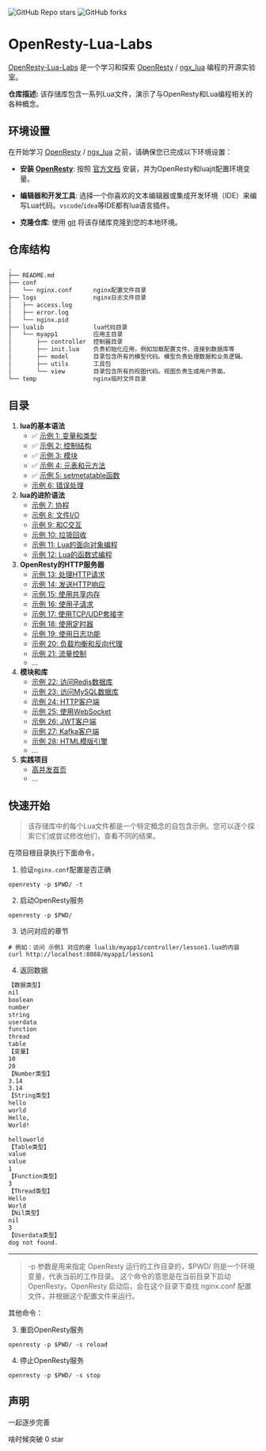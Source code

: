 ![GitHub Repo stars](https://img.shields.io/github/stars/kuweiguge/OpenResty-Lua-Labs)
![GitHub forks](https://img.shields.io/github/forks/kuweiguge/OpenResty-Lua-Labs)

# OpenResty-Lua-Labs

[OpenResty-Lua-Labs](https://github.com/kuweiguge/OpenResty-Lua-Labs) 是一个学习和探索 [OpenResty](https://openresty.org/en/) / [ngx_lua](https://github.com/openresty/lua-nginx-module) 编程的开源实验室。

**仓库描述:** 该存储库包含一系列Lua文件，演示了与OpenResty和Lua编程相关的各种概念。

## 环境设置

在开始学习 [OpenResty](https://openresty.org/en/) / [ngx_lua](https://github.com/openresty/lua-nginx-module) 之前，请确保您已完成以下环境设置：
- **安装 [OpenResty](https://openresty.org/en/)**: 按照 [官方文档](http://openresty.org/cn/installation.html) 安装，并为OpenResty和luajit配置环境变量。

- **编辑器和开发工具**: 选择一个你喜欢的文本编辑器或集成开发环境（IDE）来编写Lua代码。`vscode`/`idea`等IDE都有lua语言插件。

- **克隆仓库**: 使用 [git](https://git-scm.com/) 将该存储库克隆到您的本地环境。

## 仓库结构

```txt
.
├── README.md
├── conf
│   └── nginx.conf      nginx配置文件目录
├── logs                nginx日志文件目录
│   ├── access.log
│   ├── error.log
│   └── nginx.pid
├── lualib              lua代码目录
│   └── myapp1          应用主目录
│       ├── controller  控制器目录
│       ├── init.lua    负责初始化应用，例如加载配置文件、连接到数据库等
│       ├── model       目录包含所有的模型代码。模型负责处理数据和业务逻辑。
│       ├── utils       工具包
│       └── view        目录包含所有的视图代码。视图负责生成用户界面。
└── temp                nginx临时文件目录       
```

## 目录

1. **lua的基本语法**
    - ✅ [示例 1: 变量和类型](lualib/myapp1/controller/lesson1.lua)
    - ✅ [示例 2: 控制结构](lualib/myapp1/controller/lesson2.lua)
    - ✅ [示例 3: 模块](lualib/myapp1/controller/lesson3.lua)
    - ✅ [示例 4: 元表和元方法](lualib/myapp1/controller/lesson4.lua)
    - ✅ [示例 5: setmetatable函数](lualib/myapp1/controller/lesson5.lua)
    - [示例 6: 错误处理](lualib/myapp1/controller/lesson6.lua)
2. **lua的进阶语法**
    - [示例 7: 协程](lualib/myapp1/controller/lesson7.lua)
    - [示例 8: 文件I/O](lualib/myapp1/controller/lesson8.lua)
    - [示例 9: 和C交互](lualib/myapp1/controller/lesson9.lua)
    - [示例 10: 垃圾回收](lualib/myapp1/controller/lesson10.lua)
    - [示例 11: Lua的面向对象编程](lualib/myapp1/controller/lesson11.lua)
    - [示例 12: Lua的函数式编程](lualib/myapp1/controller/lesson12.lua)
3. **OpenResty的HTTP服务器**
    - [示例 13: 处理HTTP请求](lualib/myapp1/controller/lesson13.lua)
    - [示例 14: 发送HTTP响应](lualib/myapp1/controller/lesson14.lua)
    - [示例 15: 使用共享内存](lualib/myapp1/controller/lesson17.lua)
    - [示例 16: 使用子请求](lualib/myapp1/controller/lesson18.lua)
    - [示例 17: 使用TCP/UDP套接字](lualib/myapp1/controller/lesson19.lua)
    - [示例 18: 使用定时器](lualib/myapp1/controller/lesson20.lua)
    - [示例 19: 使用日志功能](lualib/myapp1/controller/lesson21.lua)
    - [示例 20: 负载均衡和反向代理](lualib/myapp1/controller/lesson22.lua)
    - [示例 21: 流量控制](lualib/myapp1/controller/lesson24.lua)
    - ...
4. **模块和库**
    - [示例 22: 访问Redis数据库](lualib/myapp1/controller/lesson16.lua)
    - [示例 23: 访问MySQL数据库](lualib/myapp1/controller/lesson15.lua)
    - [示例 24: HTTP客户端](lualib/myapp1/controller/lesson23.lua)
    - [示例 25: 使用WebSocket](lualib/myapp1/controller/lesson25.lua)
    - [示例 26: JWT客户端](lualib/myapp1/controller/lesson26.lua)
    - [示例 27: Kafka客户端](lualib/myapp1/controller/lesson27.lua)
    - [示例 28: HTML模版引擎](lualib/myapp1/controller/lesson28.lua)
    - ...
4. **实践项目**
    - [高并发首页]()
    - ...
## 快速开始

> 该存储库中的每个Lua文件都是一个特定概念的自包含示例。您可以逐个探索它们或尝试修改他们，查看不同的结果。

在项目根目录执行下面命令，

1. 验证`nginx.conf`配置是否正确
```shell
openresty -p $PWD/ -t
```
2. 启动OpenResty服务
```shell
openresty -p $PWD/
```
3. 访问对应的章节
```shell
# 例如：访问 示例1 对应的是 lualib/myapp1/controller/lesson1.lua的内容
curl http://localhost:8088/myapp1/lesson1
```
4. 返回数据
```txt
【数据类型】
nil
boolean
number
string
userdata
function
thread
table
【变量】
10
20
【Number类型】
3.14
3.14
【String类型】
hello
world
Hello,
World!

helloworld
【Table类型】
value
value
1
【Function类型】
3
【Thread类型】
Hello
World
【Nil类型】
nil
3
【Userdata类型】
dog not found.
```

---

> -p 参数是用来指定 OpenResty 运行的工作目录的，$PWD/ 则是一个环境变量，代表当前的工作目录。
这个命令的意思是在当前目录下启动 OpenResty。OpenResty 启动后，会在这个目录下查找 nginx.conf 配置文件，并根据这个配置文件来运行。

其他命令：

3. 重启OpenResty服务
```shell
openresty -p $PWD/ -s reload
```
4. 停止OpenResty服务
```shell
openresty -p $PWD/ -s stop
```
## 声明
一起逐步完善

啥时候突破 0 star